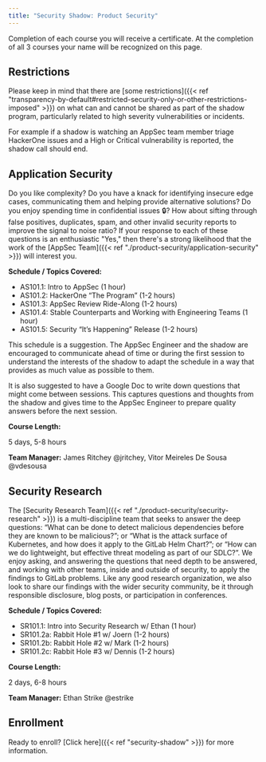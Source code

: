 ```yaml
---
title: "Security Shadow: Product Security"
---
```


Completion of each course you will receive a certificate. At the completion of all 3 courses your name will be recognized on this page.

## Restrictions

Please keep in mind that there are [some restrictions]({{< ref "transparency-by-default#restricted-security-only-or-other-restrictions-imposed" >}}) on what can and cannot be shared as part of the shadow program, particularly related to high severity vulnerabilities or incidents.

For example if a shadow is watching an AppSec team member triage HackerOne issues and a High or Critical vulnerability is reported, the shadow call should end.

## Application Security

Do you like complexity? Do you have a knack for identifying insecure edge cases, communicating them and helping provide alternative solutions? Do you enjoy spending time in confidential issues 🔒? How about sifting through false positives, duplicates, spam, and other invalid security reports to improve the signal to noise ratio? If your response to each of these questions is an enthusiastic "Yes," then there's a strong likelihood that the work of the [AppSec Team]({{< ref "./product-security/application-security" >}}) will interest you.

**Schedule / Topics Covered:**

- AS101.1: Intro to AppSec (1 hour)
- AS101.2: HackerOne “The Program” (1-2 hours)
- AS101.3: AppSec Review Ride-Along (1-2 hours)
- AS101.4: Stable Counterparts and Working with Engineering Teams (1 hour)
- AS101.5: Security “It’s Happening” Release (1-2 hours)

This schedule is a suggestion. The AppSec Engineer and the shadow are encouraged to communicate
ahead of time or during the first session to understand the interests of the shadow to adapt the
schedule in a way that provides as much value as possible to them.

It is also suggested to have a Google Doc to write down questions that might come between sessions.
This captures questions and thoughts from the shadow and gives time to the AppSec Engineer to
prepare quality answers before the next session.

**Course Length:**

5 days, 5-8 hours

**Team Manager:** James Ritchey @jritchey, Vitor Meireles De Sousa @vdesousa

## Security Research

The [Security Research Team]({{< ref "./product-security/security-research" >}}) is a multi-discipline team that seeks to answer the deep questions: “What can be done to detect malicious dependencies before they are known to be malicious?”; or “What is the attack surface of Kubernetes, and how does it apply to the GitLab Helm Chart?”; or “How can we do lightweight, but effective threat modeling as part of our SDLC?”. We enjoy asking, and answering the questions that need depth to be answered, and working with other teams, inside and outside of security, to apply the findings to GitLab problems. Like any good research organization, we also look to share our findings with the wider security community, be it through responsible disclosure, blog posts, or participation in conferences.

**Schedule / Topics Covered:**

- SR101.1: Intro into Security Research w/ Ethan (1 hour)
- SR101.2a: Rabbit Hole #1 w/ Joern (1-2 hours)
- SR101.2b: Rabbit Hole #2 w/ Mark (1-2 hours)
- SR101.2c: Rabbit Hole #3 w/ Dennis (1-2 hours)

**Course Length:**

2 days, 6-8 hours

**Team Manager:** Ethan Strike @estrike

## Enrollment

Ready to enroll? [Click here]({{< ref "security-shadow" >}}) for more information.
